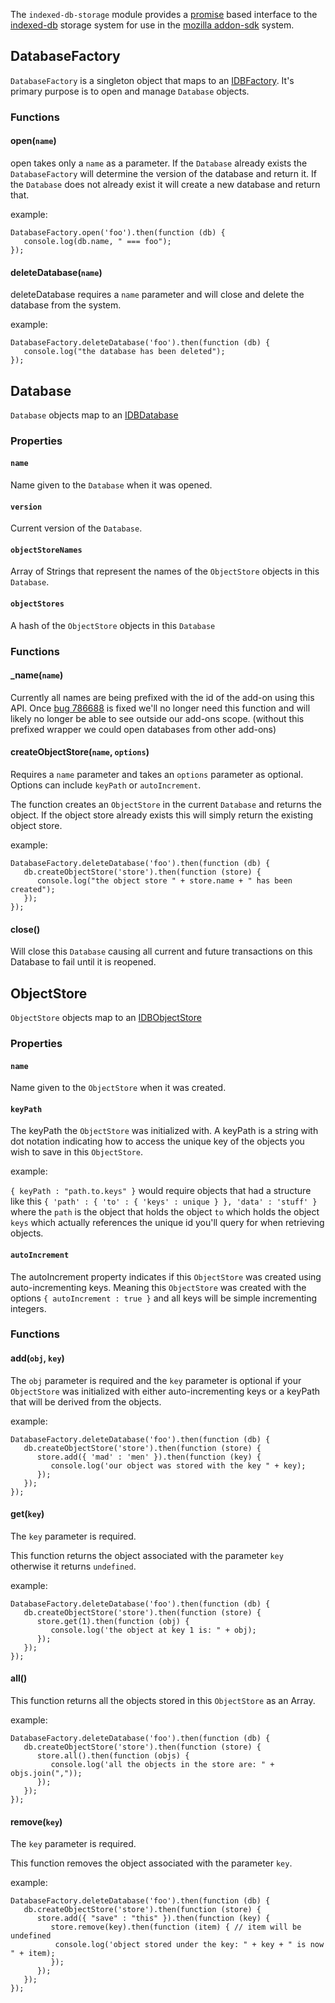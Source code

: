 <!-- This Source Code Form is subject to the terms of the Mozilla Public
   - License, v. 2.0. If a copy of the MPL was not distributed with this
   - file, You can obtain one at http://mozilla.org/MPL/2.0/. -->

<!-- contributed by Bryan Clark [clarkbw@gmail.com] -->

The `indexed-db-storage` module provides a
[promise](https://addons.mozilla.org/en-US/developers/docs/sdk/latest/packages/api-utils/promise.html)
based interface to the [indexed-db](https://developer.mozilla.org/en-US/docs/IndexedDB) storage system for use in the [mozilla addon-sdk](https://github.com/mozilla/addon-sdk/) system.

## DatabaseFactory
`DatabaseFactory` is a singleton object that maps to an [IDBFactory](https://developer.mozilla.org/en-US/docs/IndexedDB/IDBFactory).  It's primary purpose is to open and manage `Database` objects.

### Functions
#### open(`name`)
open takes only a `name` as a parameter.  If the `Database` already exists the `DatabaseFactory` will determine the version of the database and return it.  If the `Database` does not already exist it will create a new database and return that.

example:

```
DatabaseFactory.open('foo').then(function (db) { 
   console.log(db.name, " === foo"); 
}); 
```

#### deleteDatabase(`name`)
deleteDatabase requires a `name` parameter and will close and delete the database from the system.

example:

```
DatabaseFactory.deleteDatabase('foo').then(function (db) { 
   console.log("the database has been deleted"); 
}); 
```

## Database
`Database` objects map to an [IDBDatabase](https://developer.mozilla.org/en-US/docs/IndexedDB/IDBDatabase)

### Properties

#### `name`
Name given to the `Database` when it was opened.

#### `version`
Current version of the `Database`.

#### `objectStoreNames`
Array of Strings that represent the names of the `ObjectStore` objects in this `Database`.

#### `objectStores`
A hash of the `ObjectStore` objects in this `Database`

### Functions

#### _name(`name`)
Currently all names are being prefixed with the id of the add-on using this API.  Once 
[bug 786688](https://bugzilla.mozilla.org/show_bug.cgi?id=786688) is fixed we'll no longer need
this function and will likely no longer be able to see outside our add-ons scope.  (without this prefixed wrapper we could open databases from other add-ons)

#### createObjectStore(`name`, `options`)
Requires a `name` parameter and takes an `options` parameter as optional.  Options can include `keyPath` or `autoIncrement`.

The function creates an `ObjectStore` in the current `Database` and returns the object.  If the object store already exists this will simply return the existing object store.

example:

```
DatabaseFactory.deleteDatabase('foo').then(function (db) { 
   db.createObjectStore('store').then(function (store) {
      console.log("the object store " + store.name + " has been created"); 
   });
}); 
```

#### close()
Will close this `Database` causing all current and future transactions on this Database to fail until it is reopened.

## ObjectStore
`ObjectStore` objects map to an [IDBObjectStore](https://developer.mozilla.org/en-US/docs/IndexedDB/IDBObjectStore)

### Properties

#### `name`
Name given to the `ObjectStore` when it was created.

#### `keyPath`
The keyPath the `ObjectStore` was initialized with.  A keyPath is a string with dot notation indicating how to access the unique key of the objects you wish to save in this `ObjectStore`.

example:

`{ keyPath : "path.to.keys" }` would require objects that had a structure like this `{ 'path' : { 'to' : { 'keys' : unique } }, 'data' : 'stuff' }` where the `path` is the object that holds the object `to` which holds the object `keys` which actually references the unique id you'll query for when retrieving objects.

#### `autoIncrement`
The autoIncrement property indicates if this `ObjectStore` was created using auto-incrementing keys.  Meaning this `ObjectStore` was created with the options `{ autoIncrement : true }` and all keys will be simple incrementing integers.

### Functions

#### add(`obj`, `key`)
The `obj` parameter is required and the `key` parameter is optional if your `ObjectStore` was initialized with either auto-incrementing keys or a keyPath that will be derived from the objects.  

example:

```
DatabaseFactory.deleteDatabase('foo').then(function (db) {
   db.createObjectStore('store').then(function (store) {
      store.add({ 'mad' : 'men' }).then(function (key) {
         console.log('our object was stored with the key " + key);
      });
   });
});
```

#### get(`key`)
The `key` parameter is required.

This function returns the object associated with the parameter `key` otherwise it returns `undefined`.

example:

```
DatabaseFactory.deleteDatabase('foo').then(function (db) {
   db.createObjectStore('store').then(function (store) {
      store.get(1).then(function (obj) {
         console.log('the object at key 1 is: " + obj);
      });
   });
});
```

#### all()
This function returns all the objects stored in this `ObjectStore` as an Array.

example:

```
DatabaseFactory.deleteDatabase('foo').then(function (db) {
   db.createObjectStore('store').then(function (store) {
      store.all().then(function (objs) {
         console.log('all the objects in the store are: " + objs.join(","));
      });
   });
});
```

#### remove(`key`)
The `key` parameter is required.

This function removes the object associated with the parameter `key`.

example:

```
DatabaseFactory.deleteDatabase('foo').then(function (db) {
   db.createObjectStore('store').then(function (store) {
      store.add({ "save" : "this" }).then(function (key) {
         store.remove(key).then(function (item) { // item will be undefined
          console.log('object stored under the key: " + key + " is now " + item);
         });
      });
   });
});
```
